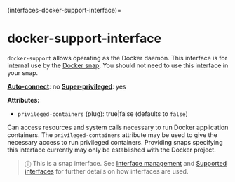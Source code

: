 (interfaces-docker-support-interface)=
# docker-support-interface

`docker-support` allows operating as the Docker daemon. This interface is for internal use by the [Docker snap](https://snapcraft.io/docker). You should not need to use this interface in your snap.

**[Auto-connect](/t/interface-management/6154#heading--auto-connections)**: no
**[Super-privileged](/)**: yes

**Attributes:**
   * `privileged-containers` (plug): true|false (defaults to ``false``)

Can access resources and system calls necessary to run Docker application containers. The `privileged-containers` attribute may be used to give the necessary access to run privileged containers. Providing snaps specifying this interface currently may only be established with the Docker project.

> ⓘ  This is a snap interface. See [Interface management](/) and [Supported interfaces](/interfaces/index) for further details on how interfaces are used.

